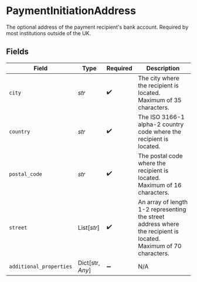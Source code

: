 # PaymentInitiationAddress

The optional address of the payment recipient's bank account. Required by most institutions outside of the UK.


## Fields

| Field                                                                                                            | Type                                                                                                             | Required                                                                                                         | Description                                                                                                      |
| ---------------------------------------------------------------------------------------------------------------- | ---------------------------------------------------------------------------------------------------------------- | ---------------------------------------------------------------------------------------------------------------- | ---------------------------------------------------------------------------------------------------------------- |
| `city`                                                                                                           | *str*                                                                                                            | :heavy_check_mark:                                                                                               | The city where the recipient is located. Maximum of 35 characters.                                               |
| `country`                                                                                                        | *str*                                                                                                            | :heavy_check_mark:                                                                                               | The ISO 3166-1 alpha-2 country code where the recipient is located.                                              |
| `postal_code`                                                                                                    | *str*                                                                                                            | :heavy_check_mark:                                                                                               | The postal code where the recipient is located. Maximum of 16 characters.                                        |
| `street`                                                                                                         | List[*str*]                                                                                                      | :heavy_check_mark:                                                                                               | An array of length 1-2 representing the street address where the recipient is located. Maximum of 70 characters. |
| `additional_properties`                                                                                          | Dict[str, *Any*]                                                                                                 | :heavy_minus_sign:                                                                                               | N/A                                                                                                              |